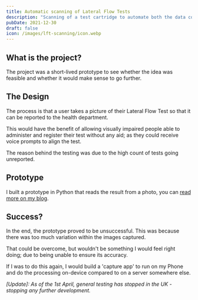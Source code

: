 ```yaml
---
title: Automatic scanning of Lateral Flow Tests
description: "Scanning of a test cartridge to automate both the data collection and abstract the reading of the result."
pubDate: 2021-12-30
draft: false
icon: /images/lft-scanning/icon.webp
---
```


## What is the project?

The project was a short-lived prototype to see whether the idea was feasible and whether it would make sense to go further.

## The Design

The process is that a user takes a picture of their Lateral Flow Test so that it can be reported to the health department.

This would have the benefit of allowing visually impaired people able to administer and register their test without any aid; as they could receive voice prompts to align the test.

The reason behind the testing was due to the high count of tests going unreported.

## Prototype

I built a prototype in Python that reads the result from a photo, you can [read more on my blog](/blog/lft-scanning).

## Success?

In the end, the prototype proved to be unsuccessful. This was because there was too much variation within the images captured.

That could be overcome, but wouldn't be something I would feel right doing; due to being unable to ensure its accuracy.

If I was to do this again, I would build a 'capture app' to run on my Phone and do the processing on-device compared to on a server somewhere else.

_[Update]: As of the 1st April, general testing has stopped in the UK - stopping any further development._
